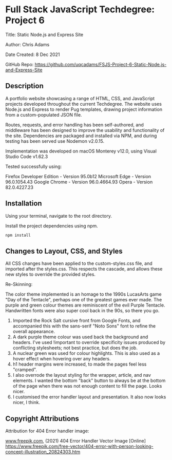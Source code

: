 # Full Stack JavaScript Techdegree: Project 6

Title: Static Node.js and Express Site

Author: Chris Adams

Date Created: 8 Dec 2021

GitHub Repo: https://github.com/uqcadams/FSJS-Project-6-Static-Node.js-and-Express-Site

## Description

A portfolio website showcasing a range of HTML, CSS, and JavaScript projects developed throughout the current Techdegree. The website uses Node.js and Express to render Pug templates, drawing project information from a custom-populated JSON file.

Routes, requests, and error handling has been self-authored, and middleware has been designed to improve the usability and functionality of the site. Dependencies are packaged and installed via NPM, and during testing has been served use Nodemon v2.0.15.

Implementation was developed on macOS Monterey v12.0, using Visual Studio Code v1.62.3

Tested successfully using:

Firefox Developer Edition - Version 95.0b12
Microsoft Edge - Version 96.0.1054.43
Google Chrome - Version 96.0.4664.93
Opera - Version 82.0.4227.23

## Installation

Using your terminal, navigate to the root directory.

Install the project dependencies using npm.

```bash
npm install
```

## Changes to Layout, CSS, and Styles

All CSS changes have been applied to the custom-styles.css file, and imported after the styles.css. This respects the cascade, and allows these new styles to override the provided styles.

Re-Skinning:

The color theme implemented is an homage to the 1990s LucasArts game "Day of the Tentacle", perhaps one of the greatest games ever made. The purple and green colour themes are reminiscent of the evil Purple Tentacle. Handwritten fonts were also super cool back in the 90s, so there you go.

1. Imported the Rock Salt cursive front from Google Fonts, and accompanied this with the sans-serif "Noto Sons" font to refine the overall appearance.
2. A dark purple theme colour was used back the background and headers. I've used !important to override specificity issues produced by conflicting stylesheets; not best practice, but does the job.
3. A nuclear green was used for colour highlights. This is also used as a hover effect when hovering over any headers.
4. h1 header margins were increased, to made the pages feel less "cramped".
5. I also overrode the layout styling for the wrapper, article, and nav elements. I wanted the bottom "back" button to always be at the bottom of the page when there was not enough content to fill the page. Looks nicer.
6. I customised the error handler layout and presentation. It also now looks nicer, I think.

## Copyright Attributions

Attribution for 404 Error handler image:

www.freepik,com, (2021) 404 Error Handler Vector Image [Online] https://www.freepik.com/free-vector/404-error-with-person-looking-concept-illustration_20824303.htm
